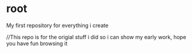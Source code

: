 # root
My first repository for everything i create

//This repo is for the origial stuff i did so i can show my early work, hope you have fun browsing it
